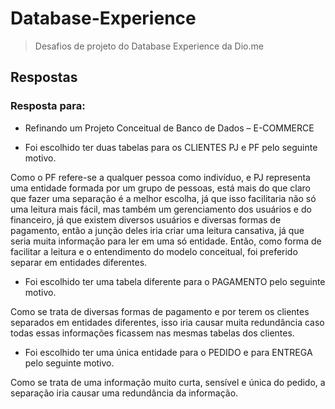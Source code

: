 # Database-Experience
> Desafios de projeto do Database Experience da Dio.me

## Respostas

### Resposta para:
* Refinando um Projeto Conceitual de Banco de Dados – E-COMMERCE

- Foi escolhido ter duas tabelas para os CLIENTES PJ e PF pelo seguinte motivo.

Como o PF refere-se a qualquer pessoa como indivíduo, e PJ representa uma entidade formada por um grupo de pessoas, está 
mais do que claro que fazer uma separação é a melhor escolha, já que isso facilitaria não só uma leitura mais fácil, mas também 
um gerenciamento dos usuários e do financeiro, já que existem diversos usuários e diversas formas de pagamento, então a junção
deles iria criar uma leitura cansativa, já que seria muita informação para ler em uma só entidade.
Então, como forma de facilitar a leitura e o entendimento do modelo conceitual, foi preferido separar em entidades diferentes.


- Foi escolhido ter uma tabela diferente para o PAGAMENTO pelo seguinte motivo.

Como se trata de diversas formas de pagamento e por terem os clientes separados em entidades diferentes, isso iria causar muita
redundância caso todas essas informações ficassem nas mesmas tabelas dos clientes.


- Foi escolhido ter uma única entidade para o PEDIDO e para ENTREGA pelo seguinte motivo.

Como se trata de uma informação muito curta, sensível e única do pedido, a separação iria causar uma redundância da
informação.

